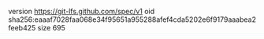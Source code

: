 version https://git-lfs.github.com/spec/v1
oid sha256:eaaaf7028faa068e34f95651a955288afef4cda5202e6f9179aaabea2feeb425
size 695
